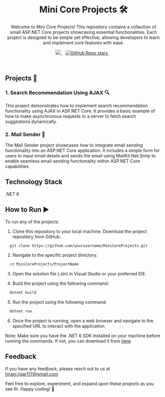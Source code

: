 <h1 align='center'>
  Mini Core Projects 🛠️
</h1>



<p align='center'>
 Welcome to Mini Core Projects! This repository contains a collection of small ASP.NET Core projects showcasing essential functionalities. Each project is designed to be simple yet effective, allowing developers to learn and implement core features with ease.</a>
</p>

<p align='center'>
 <a href="https://www.linkedin.com/in/jigarhirani">
    <img src="https://img.shields.io/badge/linkedin-0A66C2?style=for-the-badge&logo=linkedin&logoColor=white" />
  </a>&nbsp;&nbsp;
  <a href="#">
  <img alt="GitHub Repo stars" src="https://img.shields.io/github/stars/jigarhirani/Mini-Core-Projects?style=for-the-badge">
</a>&nbsp;&nbsp;
</p>

<br />


## Projects 📂

### 1. Search Recommendation Using AJAX 🔍

This project demonstrates how to implement search recommendation functionality using AJAX in ASP.NET Core. It provides a basic example of how to make asynchronous requests to a server to fetch search suggestions dynamically.

### 2. Mail Sender 📧

The Mail Sender project showcases how to integrate email sending functionality into an ASP.NET Core application. It includes a simple form for users to input email details and sends the email using  MailKit.Net.Smtp to enable seamless email sending functionality within ASP.NET Core capabilities.

## Technology Stack
.NET 6

## How to Run ▶️

To run any of the projects:

1. Clone this repository to your local machine.
  Download the project repository from GitHub.

```bash
  git clone https://github.com/yourusername/MiniCoreProjects.git
```

2. Navigate to the specific project directory.

```bash
  cd MiniCoreProjects/ProjectName
```

3. Open the solution file (.sln) in Visual Studio or your preferred IDE.

4. Build the project using the following command:

```bash
  dotnet build
```

5. Run the project using the following command:

```bash
  dotnet run
```

6. Once the project is running, open a web browser and navigate to the specified URL to interact with the application.

Note: Make sure you have the .NET 6 SDK installed on your machine before running the commands. If not, you can download it from [here](https://dotnet.microsoft.com/download/dotnet/6.0).

## Feedback

If you have any feedback, please reach out to us at hirani.jigar117@gmail.com

Feel free to explore, experiment, and expand upon these projects as you see fit. Happy coding! 🚀
